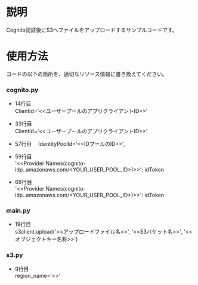 # 説明
Cognito認証後にS3へファイルをアップロードするサンプルコードです。

# 使用方法
コードの以下の箇所を、適切なリソース情報に書き換えてください。

### cognito.py
* 14行目  
    ClientId='<<ユーザープールのアプリクライアントID>>'

* 33行目  
    ClientId='<<ユーザープールのアプリクライアントID>>'

* 57行目　
    IdentityPoolId='<<IDプールのID>>',

* 59行目  
    '<<Provider Names(cognito-idp.<region>.amazonaws.com/<YOUR_USER_POOL_ID>)>>': idToken
 
* 68行目  
    '<<Provider Names(cognito-idp.<region>.amazonaws.com/<YOUR_USER_POOL_ID>)>>': idToken

### main.py
* 19行目  
    s3client.upload('<<アップロードファイル名>>', '<<S3バケット名>>', '<<オブジェクトキー名称>>')

### s3.py
* 9行目  
    region_name='<<Region>>'
